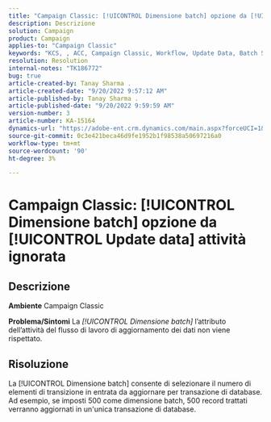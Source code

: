 ```yaml
---
title: "Campaign Classic: [!UICONTROL Dimensione batch] opzione da [!UICONTROL Update data] attività ignorata"
description: Descrizione
solution: Campaign
product: Campaign
applies-to: "Campaign Classic"
keywords: "KCS, , ACC, Campaign Classic, Workflow, Update Data, Batch Size"
resolution: Resolution
internal-notes: "TK186772"
bug: true
article-created-by: Tanay Sharma .
article-created-date: "9/20/2022 9:57:12 AM"
article-published-by: Tanay Sharma .
article-published-date: "9/20/2022 9:59:59 AM"
version-number: 3
article-number: KA-15164
dynamics-url: "https://adobe-ent.crm.dynamics.com/main.aspx?forceUCI=1&pagetype=entityrecord&etn=knowledgearticle&id=e9123394-ca38-ed11-9db1-002248086735"
source-git-commit: 0c3e421beca46d9fe1952b1f98538a50697216a0
workflow-type: tm+mt
source-wordcount: '90'
ht-degree: 3%

---
```


# Campaign Classic: [!UICONTROL Dimensione batch] opzione da [!UICONTROL Update data] attività ignorata

## Descrizione

<b>Ambiente</b>
Campaign Classic


<b>Problema/Sintomi</b>
La *[!UICONTROL Dimensione batch]* l’attributo dell’attività del flusso di lavoro di aggiornamento dei dati non viene rispettato.




## Risoluzione


La [!UICONTROL Dimensione batch] consente di selezionare il numero di elementi di transizione in entrata da aggiornare per transazione di database. Ad esempio, se imposti 500 come dimensione batch, 500 record trattati verranno aggiornati in un&#39;unica transazione di database.


